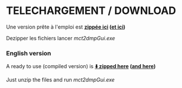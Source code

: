 TELECHARGEMENT / DOWNLOAD
===

Une version prête à l'emploi est **[zippée ici](https://github.com/xavave/bm-mifare-classic/releases) ([et ici](./EXE))**

Dezipper les fichiers lancer *mct2dmpGui.exe*

### English version

A ready to use (compiled version) is **[⬇️ zipped here](https://github.com/xavave/bm-mifare-classic/releases) ([and here](./EXE))**

Just unzip the files and run *mct2dmpGui.exe*
